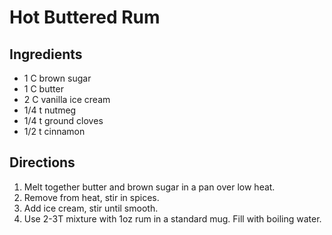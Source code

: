 # Hot Buttered Rum #


## Ingredients ##
*	1		C	brown sugar
*	1		C	butter
*	2		C	vanilla ice cream
*	1/4		t	nutmeg
*	1/4		t	ground cloves
*	1/2		t	cinnamon

## Directions ##
1.	Melt together butter and brown sugar in a pan over low heat.
2.	Remove from heat, stir in spices.
3.	Add ice cream, stir until smooth.
4.	Use 2-3T mixture with 1oz rum in a standard mug. Fill with boiling water.
